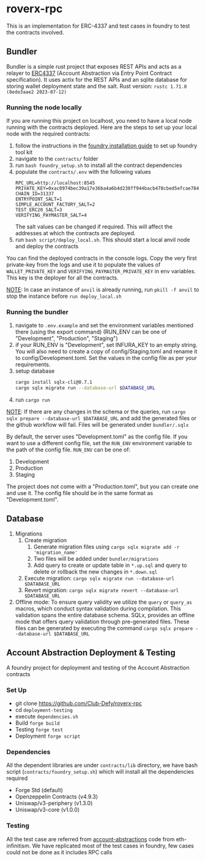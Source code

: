 # roverx-rpc

This is an implementation for ERC-4337 and test cases in foundry to test the contracts involved.

## Bundler
Bundler is a simple rust project that exposes REST APIs and acts as a relayer to [ERC4337](https://eips.ethereum.org/EIPS/eip-4337#rpc-methods-eth-namespace) (Account Abstraction via Entry Point Contract specification).
It uses actix for the REST APIs and an sqlite database for storing wallet deployment state and the salt. Rust version: `rustc 1.71.0 (8ede3aae2 2023-07-12)`

### Running the node locally
If you are running this project on localhost, you need to have a local node running with the contracts deployed. Here are the steps to set up your local node with the required contracts:
1. follow the instructions in the [foundry installation guide](https://book.getfoundry.sh/getting-started/installation) to set up foundry tool kit
2. navigate to the `contracts/` folder
3. run `bash foundry_setup.sh` to install all the contract dependencies
4. populate the `contracts/.env` with the following values
    ```
    RPC_URL=http://localhost:8545
   PRIVATE_KEY=0xac0974bec39a17e36ba4a6b4d238ff944bacb478cbed5efcae784d7bf4f2ff80
   CHAIN_ID=31337
   ENTRYPOINT_SALT=1
   SIMPLE_ACCOUNT_FACTORY_SALT=2
   TEST_ERC20_SALT=3
   VERIFYING_PAYMASTER_SALT=4
    ```
   The salt values can be changed if required. This will affect the addresses at which the contracts are deployed.
5. run `bash script/deploy_local.sh`. This should start a local anvil node and deploy the contracts

You can find the deployed contracts in the console logs. Copy the very first private-key from the logs and use it to populate the values of `WALLET_PRIVATE_KEY` and `VERIFYING_PAYMASTER_PRIVATE_KEY` in env variables. This key is the deployer for all the contracts.

<ins>NOTE</ins>: In case an instance of `anvil` is already running, run `pkill -f anvil` to stop the instance before `run deploy_local.sh`

### Running the bundler
1. navigate to `.env.example` and set the environment variables mentioned there (using the export command) (RUN_ENV can be one of "Development", "Production", "Staging")
2. if your RUN_ENV is "Development", set INFURA_KEY to an empty string. You will also need to create a copy of config/Staging.toml and rename it to config/Development.toml. Set the values in the config file as per your requirements.
3. setup database
   ```bash
   cargo install sqlx-cli@0.7.1
   cargo sqlx migrate run --database-url $DATABASE_URL
   ```
4. run `cargo run`

<ins>NOTE</ins>: If there are any changes in the schema or the queries, run `cargo sqlx prepare --database-url $DATABASE_URL` and add the generated files or the github workflow will fail. Files will be generated under `bundler/.sqlx`  

By default, the server uses "Development.toml" as the config file. If you want to use a different config file, set the `RUN_ENV` environment variable to the path of the config file. `RUN_ENV` can be one of:
1. Development
2. Production
3. Staging

The project does not come with a "Production.toml", but you can create one and use it. The config file should be in the same format as "Development.toml".

## Database
1. Migrations
   1. Create migration
      1. Generate migration files using `cargo sqlx migrate add -r 'migration_name'`
      2. Two files will be added under `bundler/migrations`
      3. Add query to create or update table in `*.up.sql` and query to delete or rollback the new changes in `*.down.sql`
   2. Execute migration: `cargo sqlx migrate run --database-url $DATABASE_URL`
   3. Revert migration: `cargo sqlx migrate revert --database-url $DATABASE_URL`
2. Offline mode: To ensure query validity we utilize the `query` or `query_as` macros, which conduct syntax validation during compilation. This validation spans the entire database schema. SQLx, provides an offline mode that offers query validation through pre-generated files. These files can be generated by executing the command `cargo sqlx prepare --database-url $DATABASE_URL`

## Account Abstraction Deployment & Testing

A foundry project for deployment and testing of the Account Abstraction contracts

### Set Up
- git clone https://github.com/Club-Defy/roverx-rpc
- cd `deployment-testing`
- execute `dependencies.sh`
- Build `forge build`
- Testing `forge test`
- Deployment `forge script`

### Dependencies
All the dependent libraries are under `contracts/lib` directory, we have bash script (`contracts/foundry_setup.sh`) which will install all the dependencies required
- Forge Std (default)
- Openzeppelin Contracts (v4.9.3)
- Uniswap/v3-periphery (v1.3.0)
- Uniswap/v3-core (v1.0.0)

### Testing
All the test case are referred from [account-abstractions](https://github.com/eth-infinitism/account-abstraction) code from eth-infinitism. We have replicated most of the test cases in foundry, few cases could not be done as it includes RPC calls
